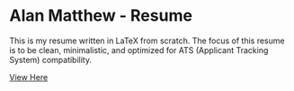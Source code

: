 # Alan Matthew - Resume

This is my resume written in LaTeX from scratch. The focus of this resume is to be clean, minimalistic, and optimized for ATS (Applicant Tracking System) compatibility.

[View Here](./Resume_AlanMatthew.pdf)

